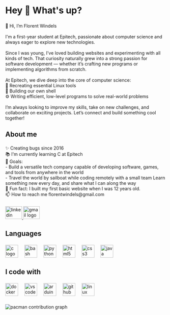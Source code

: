 <h1 align="left">Hey 👋 What's up?</h1>

###

<p align="left">👋 Hi, I’m Florent Windels<br><br>I'm a first-year student at Epitech, passionate about computer science and always eager to explore new technologies.<br><br>Since I was young, I’ve loved building websites and experimenting with all kinds of tech. That curiosity naturally grew into a strong passion for software development — whether it’s crafting new programs or implementing algorithms from scratch.<br><br>At Epitech, we dive deep into the core of computer science:<br>🔧 Recreating essential Linux tools<br>🐚 Building our own shell<br>⚙️ Writing efficient, low-level programs to solve real-world problems<br><br>I’m always looking to improve my skills, take on new challenges, and collaborate on exciting projects. Let’s connect and build something cool together!</p>

###

<h2 align="left">About me</h2>

###

<p align="left">✨ Creating bugs since 2016<br>📚 I'm currently learning C at Epitech<br>🎯 Goals: <br>- Build a versatile tech company capable of developing software, games, and tools from anywhere in the world <br>- Travel the world by sailboat while coding remotely with a small team Learn something new every day, and share what I can along the way<br>🎲 Fun fact: I built my first basic website when I was 12 years old.<br>📫 How to reach me florentwindels@gmail.com</p>

###

<div align="left">
  <a href="https://www.linkedin.com/in/florent-windels-a4ab87260/" target="_blank">
    <img src="https://raw.githubusercontent.com/maurodesouza/profile-readme-generator/master/src/assets/icons/social/linkedin/default.svg" width="52" height="40" alt="linkedin logo"  />
  </a>
  <a href="florentwindels@gmail.com" target="_blank">
    <img src="https://raw.githubusercontent.com/maurodesouza/profile-readme-generator/master/src/assets/icons/social/gmail/default.svg" width="52" height="40" alt="gmail logo"  />
  </a>
</div>

###

<h2 align="left">Languages</h2>

###

<div align="left">
  <img src="https://cdn.jsdelivr.net/gh/devicons/devicon/icons/c/c-original.svg" height="40" alt="c logo"  />
  <img width="12" />
  <img src="https://cdn.jsdelivr.net/gh/devicons/devicon/icons/bash/bash-original.svg" height="40" alt="bash logo"  />
  <img width="12" />
  <img src="https://cdn.jsdelivr.net/gh/devicons/devicon/icons/python/python-original.svg" height="40" alt="python logo"  />
  <img width="12" />
  <img src="https://cdn.jsdelivr.net/gh/devicons/devicon/icons/html5/html5-original.svg" height="40" alt="html5 logo"  />
  <img width="12" />
  <img src="https://cdn.jsdelivr.net/gh/devicons/devicon/icons/css3/css3-original.svg" height="40" alt="css3 logo"  />
  <img width="12" />
  <img src="https://cdn.jsdelivr.net/gh/devicons/devicon/icons/java/java-original.svg" height="40" alt="java logo"  />
</div>

###

<h2 align="left">I code with</h2>

###

<div align="left">
  <img src="https://cdn.jsdelivr.net/gh/devicons/devicon/icons/docker/docker-original.svg" height="40" alt="docker logo"  />
  <img width="12" />
  <img src="https://cdn.jsdelivr.net/gh/devicons/devicon/icons/vscode/vscode-original.svg" height="40" alt="vscode logo"  />
  <img width="12" />
  <img src="https://cdn.jsdelivr.net/gh/devicons/devicon/icons/arduino/arduino-original.svg" height="40" alt="arduino logo"  />
  <img width="12" />
  <img src="https://cdn.jsdelivr.net/gh/devicons/devicon/icons/github/github-original.svg" height="40" alt="github logo"  />
  <img width="12" />
  <img src="https://cdn.jsdelivr.net/gh/devicons/devicon/icons/linux/linux-original.svg" height="40" alt="linux logo"  />
</div>

###

<picture>
  <source media="(prefers-color-scheme: dark)" srcset="https://raw.githubusercontent.com/FloWindels/FloWindels/output/pacman-contribution-graph-dark.svg">
  <source media="(prefers-color-scheme: light)" srcset="https://raw.githubusercontent.com/FloWindels/FloWindels/output/pacman-contribution-graph.svg">
  <img alt="pacman contribution graph" src="https://raw.githubusercontent.com/FloWindels/FloWindels/output/pacman-contribution-graph.svg">
</picture>

###